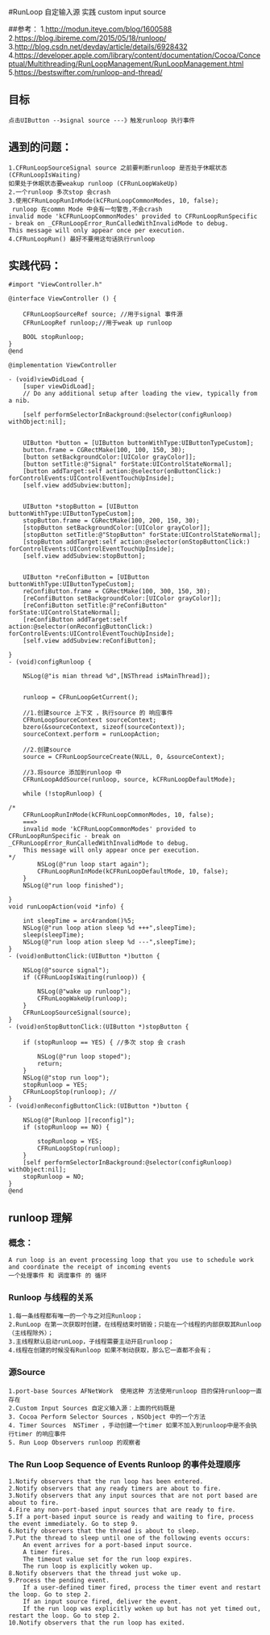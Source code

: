 #RunLoop 自定输入源 实践 custom input source

##参考：
	1.http://modun.iteye.com/blog/1600588
	2.https://blog.ibireme.com/2015/05/18/runloop/
	3.http://blog.csdn.net/devday/article/details/6928432
	4.https://developer.apple.com/library/content/documentation/Cocoa/Conceptual/Multithreading/RunLoopManagement/RunLoopManagement.html
	5.https://bestswifter.com/runloop-and-thread/
	

## 目标
	点击UIButton --》signal source ---》触发runloop 执行事件
	
## 遇到的问题：
	1.CFRunLoopSourceSignal source 之前要判断runloop 是否处于休眠状态(CFRunLoopIsWaiting)
	如果处于休眠状态要weakup runloop (CFRunLoopWakeUp)
	2.一个runloop 多次stop 会crash
	3.使用CFRunLoopRunInMode(kCFRunLoopCommonModes, 10, false);
	 runloop 在commn Mode 中会有一句警告,不会crash
	invalid mode 'kCFRunLoopCommonModes' provided to CFRunLoopRunSpecific - break on _CFRunLoopError_RunCalledWithInvalidMode to debug. 
    This message will only appear once per execution.
 	4.CFRunLoopRun() 最好不要用这句话执行runloop 

## 实践代码：
```
#import "ViewController.h"

@interface ViewController () {

    CFRunLoopSourceRef source; //用于signal 事件源
    CFRunLoopRef runloop;//用于weak up runloop
    
    BOOL stopRunloop;
}
@end

@implementation ViewController

- (void)viewDidLoad {
    [super viewDidLoad];
    // Do any additional setup after loading the view, typically from a nib.
    
    [self performSelectorInBackground:@selector(configRunloop) withObject:nil];
    
    
    UIButton *button = [UIButton buttonWithType:UIButtonTypeCustom];
    button.frame = CGRectMake(100, 100, 150, 30);
    [button setBackgroundColor:[UIColor grayColor]];
    [button setTitle:@"Signal" forState:UIControlStateNormal];
    [button addTarget:self action:@selector(onButtonClick:) forControlEvents:UIControlEventTouchUpInside];
    [self.view addSubview:button];
    
    
    UIButton *stopButton = [UIButton buttonWithType:UIButtonTypeCustom];
    stopButton.frame = CGRectMake(100, 200, 150, 30);
    [stopButton setBackgroundColor:[UIColor grayColor]];
    [stopButton setTitle:@"StopButton" forState:UIControlStateNormal];
    [stopButton addTarget:self action:@selector(onStopButtonClick:) forControlEvents:UIControlEventTouchUpInside];
    [self.view addSubview:stopButton];
    
    
    UIButton *reConfiButton = [UIButton buttonWithType:UIButtonTypeCustom];
    reConfiButton.frame = CGRectMake(100, 300, 150, 30);
    [reConfiButton setBackgroundColor:[UIColor grayColor]];
    [reConfiButton setTitle:@"reConfiButton" forState:UIControlStateNormal];
    [reConfiButton addTarget:self action:@selector(onReconfigButtonClick:) forControlEvents:UIControlEventTouchUpInside];
    [self.view addSubview:reConfiButton];
    
}
- (void)configRunloop {
    
    NSLog(@"is mian thread %d",[NSThread isMainThread]);
    
    
    runloop = CFRunLoopGetCurrent();
    
    //1.创建source 上下文 ，执行source 的 响应事件
    CFRunLoopSourceContext sourceContext;
    bzero(&sourceContext, sizeof(sourceContext));
    sourceContext.perform = runLoopAction;
    
    //2.创建source
    source = CFRunLoopSourceCreate(NULL, 0, &sourceContext);
    
    //3.将source 添加到runloop 中
    CFRunLoopAddSource(runloop, source, kCFRunLoopDefaultMode);
    
    while (!stopRunloop) {
        
/*
    CFRunLoopRunInMode(kCFRunLoopCommonModes, 10, false);
    ===>
    invalid mode 'kCFRunLoopCommonModes' provided to CFRunLoopRunSpecific - break on _CFRunLoopError_RunCalledWithInvalidMode to debug. 
    This message will only appear once per execution.
*/
        NSLog(@"run loop start again");
        CFRunLoopRunInMode(kCFRunLoopDefaultMode, 10, false);
    }
    NSLog(@"run loop finished");
    
}
void runLoopAction(void *info) {

    int sleepTime = arc4random()%5;
    NSLog(@"run loop ation sleep %d +++",sleepTime);
    sleep(sleepTime);
    NSLog(@"run loop ation sleep %d ---",sleepTime);
}
- (void)onButtonClick:(UIButton *)button {
    
    NSLog(@"source signal");
    if (CFRunLoopIsWaiting(runloop)) {
        
        NSLog(@"wake up runloop");
        CFRunLoopWakeUp(runloop);
    }
    CFRunLoopSourceSignal(source);
}
- (void)onStopButtonClick:(UIButton *)stopButton {
    
    if (stopRunloop == YES) { //多次 stop 会 crash
        
        NSLog(@"run loop stoped");
        return;
    }
    NSLog(@"stop run loop");
    stopRunloop = YES;
    CFRunLoopStop(runloop); //
}
- (void)onReconfigButtonClick:(UIButton *)button {
    
    NSLog(@"[Runloop ][reconfig]");
    if (stopRunloop == NO) {
        
        stopRunloop = YES;
        CFRunLoopStop(runloop);
    }
    [self performSelectorInBackground:@selector(configRunloop) withObject:nil];
    stopRunloop = NO;
}
@end

```
## runloop 理解
### 概念：
	A run loop is an event processing loop that you use to schedule work and coordinate the receipt of incoming events
	一个处理事件 和 调度事件 的 循环
### Runloop 与线程的关系
	1.每一条线程都有唯一的一个与之对应Runloop；
	2.RunLoop 在第一次获取时创建，在线程结束时销毁；只能在一个线程的内部获取其Runloop（主线程除外）；
	3.主线程默认启动runLoop，子线程需要主动开启runloop；
	4.线程在创建的时候没有Runloop 如果不制动获取，那么它一直都不会有；
	
### 源Source
	1.port-base Sources AFNetWork  使用这种 方法使用runloop 目的保持runloop一直存在
	2.Custom Input Sources 自定义输入源：上面的代码既是
	3. Cocoa Perform Selector Sources ，NSObject 中的一个方法
	4. Timer Sources  NSTimer ，手动创建一个timer 如果不加入到runloop中是不会执行timer 的响应事件
	5. Run Loop Observers runloop 的观察者


### The Run Loop Sequence of Events  Runloop 的事件处理顺序
	1.Notify observers that the run loop has been entered.
	2.Notify observers that any ready timers are about to fire.
	3.Notify observers that any input sources that are not port based are about to fire.
	4.Fire any non-port-based input sources that are ready to fire.
	5.If a port-based input source is ready and waiting to fire, process the event immediately. Go to step 9.
	6.Notify observers that the thread is about to sleep.
	7.Put the thread to sleep until one of the following events occurs:
		An event arrives for a port-based input source.
		A timer fires.
		The timeout value set for the run loop expires.
		The run loop is explicitly woken up.
	8.Notify observers that the thread just woke up.
	9.Process the pending event.
		If a user-defined timer fired, process the timer event and restart the loop. Go to step 2.
		If an input source fired, deliver the event.
		If the run loop was explicitly woken up but has not yet timed out, restart the loop. Go to step 2.
	10.Notify observers that the run loop has exited.

 
	
	

	

	
	
	
	